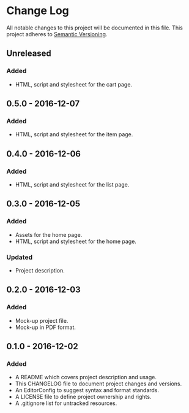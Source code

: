 # Change Log

All notable changes to this project will be documented in this file. This
project adheres to [Semantic Versioning](http://semver.org).

## Unreleased

### Added

  - HTML, script and stylesheet for the cart page.

## 0.5.0 - 2016-12-07

### Added

  - HTML, script and stylesheet for the item page.

## 0.4.0 - 2016-12-06

### Added

  - HTML, script and stylesheet for the list page.

## 0.3.0 - 2016-12-05

### Added

  - Assets for the home page.
  - HTML, script and stylesheet for the home page.

### Updated

  - Project description.

## 0.2.0 - 2016-12-03

### Added

  - Mock-up project file.
  - Mock-up in PDF format.

## 0.1.0 - 2016-12-02

### Added

  - A README which covers project description and usage.
  - This CHANGELOG file to document project changes and versions.
  - An EditorConfig to suggest syntax and format standards.
  - A LICENSE file to define project ownership and rights.
  - A .gitignore list for untracked resources.
